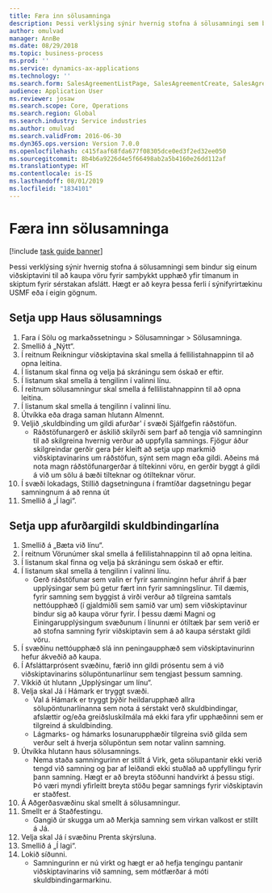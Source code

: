 ```yaml
---
title: Færa inn sölusamninga
description: Þessi verklýsing sýnir hvernig stofna á sölusamningi sem bindur sig einum viðskiptavini til að kaupa vöru fyrir samþykkt upphæð yfir tímanum in skiptum fyrir sérstakan afslátt.
author: omulvad
manager: AnnBe
ms.date: 08/29/2018
ms.topic: business-process
ms.prod: ''
ms.service: dynamics-ax-applications
ms.technology: ''
ms.search.form: SalesAgreementListPage, SalesAgreementCreate, SalesAgreement, InventItemIdLookupSimple, AgreementConfirmRunForm, SrsReportViewerForm
audience: Application User
ms.reviewer: josaw
ms.search.scope: Core, Operations
ms.search.region: Global
ms.search.industry: Service industries
ms.author: omulvad
ms.search.validFrom: 2016-06-30
ms.dyn365.ops.version: Version 7.0.0
ms.openlocfilehash: c415faaf68fda677f08305dce0ed3f2ed32ee050
ms.sourcegitcommit: 8b4b6a9226d4e5f66498ab2a5b4160e26dd112af
ms.translationtype: HT
ms.contentlocale: is-IS
ms.lasthandoff: 08/01/2019
ms.locfileid: "1834101"
---
```

# <a name="enter-sales-agreements"></a>Færa inn sölusamninga

[!include [task guide banner](../../includes/task-guide-banner.md)]

Þessi verklýsing sýnir hvernig stofna á sölusamningi sem bindur sig einum viðskiptavini til að kaupa vöru fyrir samþykkt upphæð yfir tímanum in skiptum fyrir sérstakan afslátt. Hægt er að keyra þessa ferli í sýnifyrirtækinu USMF eða í eigin gögnum.


## <a name="set-up-sales-agreement-header"></a>Setja upp Haus sölusamnings
1. Fara í Sölu og markaðssetningu > Sölusamningar > Sölusamninga.
2. Smellið á „Nýtt“.
3. Í reitnum Reikningur viðskiptavina skal smella á fellilistahnappinn til að opna leitina.
4. Í listanum skal finna og velja þá skráningu sem óskað er eftir.
5. Í listanum skal smella á tengilinn í valinni línu.
6. Í reitnum sölusamningur skal smella á fellilistahnappinn til að opna leitina.
7. Í listanum skal smella á tengilinn í valinni línu.
8. Útvíkka eða draga saman hlutann Almennt.
9. Veljið ‚skuldbinding um gildi afurðar' í svæði Sjálfgefin ráðstöfun.
    * Ráðstöfunargerð er áskilið skilyrði sem þarf að tengja við samninginn til að skilgreina hvernig verður að uppfylla samnings. Fjögur áður skilgreindar gerðir gera þér kleift að setja upp markmið viðskiptavinarins um ráðstöfun, sýnt sem magn eða gildi. Aðeins má nota magn ráðstöfunargerðar á tiltekinni vöru, en gerðir byggt á gildi á við um sölu á bæði tilteknar og ótilteknar vörur.  
10. Í svæði lokadags, Stillið dagsetninguna í framtíðar dagsetningu þegar samningnum á að renna út
11. Smellið á „Í lagi“.

## <a name="set-up-product-value-commitment-lines"></a>Setja upp afurðargildi skuldbindingarlína
1. Smellið á „Bæta við línu“.
2. Í reitnum Vörunúmer skal smella á fellilistahnappinn til að opna leitina.
3. Í listanum skal finna og velja þá skráningu sem óskað er eftir.
4. Í listanum skal smella á tengilinn í valinni línu.
    * Gerð ráðstöfunar sem valin er fyrir samninginn hefur áhrif á þær upplýsingar sem þú getur fært inn fyrir samningslínur. Til dæmis, fyrir samning sem byggist á virði verður að tilgreina samtals nettóupphæð (í gjaldmiðli sem samið var um) sem viðskiptavinur bindur sig að kaupa vörur fyrir. Í þessu dæmi Magni og Einingarupplýsingum svæðunum í línunni er ótiltæk þar sem verið er að stofna samning fyrir viðskiptavin sem á að kaupa sérstakt gildi vöru.   
5. Í svæðinu nettóupphæð slá inn peningaupphæð sem viðskiptavinurinn hefur ákveðið að kaupa.
6. Í Afsláttarprósent svæðinu, færið inn gildi prósentu sem á við viðskiptavinarins sölupöntunarlínur sem tengjast þessum samning.
7. Víkkið út hlutann „Upplýsingar um línu“.
8. Velja skal Já í Hámark er tryggt svæði.
    * Val á Hámark er tryggt þýðir heildarupphæð allra sölupöntunarlínanna sem nota á sérstakt verð skuldbindingar, afslættir og/eða greiðsluskilmála má ekki fara yfir upphæðinni sem er tilgreind á skuldbinding.  
    * Lágmarks- og hámarks losunarupphæðir tilgreina svið gilda sem verður selt á hverja sölupöntun sem notar valinn samning.   
9. Útvíkka hlutann haus sölusamnings.
    * Nema staða samningurinn er stillt á Virk, geta sölupantanir ekki verið tengd við samning og þar af leiðandi ekki stuðlað að uppfyllingu fyrir þann samning. Hægt er að breyta stöðunni handvirkt á þessu stigi. Þó væri myndi yfirleitt breyta stöðu þegar samnings fyrir viðskiptavin er staðfest.  
10. Á Aðgerðasvæðinu skal smellt á sölusamningur.
11. Smellt er á Staðfestingu.
    * Gangið úr skugga um að Merkja samning sem virkan valkost er stillt á Já.  
12. Velja skal Já í svæðinu Prenta skýrsluna.
13. Smellið á „Í lagi“.
14. Lokið síðunni.
    * Samningurinn er nú virkt og hægt er að hefja tengingu pantanir viðskiptavinarins við samning, sem mótfærðar á móti skuldbindingarmarkinu.  

